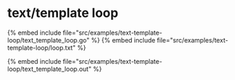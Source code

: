 # text/template loop

{% embed include file="src/examples/text-template-loop/text_template_loop.go" %}
{% embed include file="src/examples/text-template-loop/loop.txt" %}

{% embed include file="src/examples/text-template-loop/text_template_loop.out" %}


